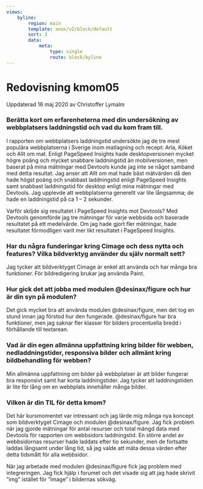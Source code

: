 ```yaml
---
views:
    byline:
        region: main
        template: anax/v2/block/default
        sort: 3
        data:
            meta: 
                type: single
                route: block/byline
---
```

Redovisning kmom05
=========================

<p class="author">Uppdaterad<time datetime="2020-05-16"> 16 maj 2020
</time> av Christoffer Lymalm</p>

### Berätta kort om erfarenheterna med din undersökning av webbplatsers laddningstid och vad du kom fram till.

I rapporten om webbplatsers laddningstid undersökte jag de tre mest populära webbplatserna i Sverige inom matlagning och recept: Arla, Köket och Allt om mat. Enligt PageSpeed Insights hade desktopversionen mycket högre poäng och mycket snabbare laddningstid än mobilversionen, men baserat på mina mätningar med Devtools kunde jag inte se något samband med detta resultat. Jag anser att Allt om mat hade bäst mätvärden då den hade högst poäng och snabbast laddningstid enligt PageSpeed Insights samt snabbast laddningstid för desktop enligt mina mätningar med Devtools. Jag upplevde att webbplatserna generellt var lite långsamma; de hade en laddningstid på ca 1 – 2 sekunder.

Varför skiljde sig resultatet i PageSpeed Insights mot Devtools? Med Devtools genomförde jag tre mätningar för varje webbsida och baserade resultatet på ett medelvärde. Om jag hade gjort fler mätningar, hade resultatet förmodligen varit mer likt resultatet i PageSpeed Insights.

### Har du några funderingar kring Cimage och dess nytta och features? Vilka bildverktyg använder du själv normalt sett?

Jag tycker att bildverktyget Cimage är enkel att använda och har många bra funktioner. För bildredigering brukar jag använda Paint.

### Hur gick det att jobba med modulen @desinax/figure och hur är din syn på modulen?

Det gick mycket bra att använda modulen @desinax/figure, men det tog en stund innan jag förstod hur den fungerade. @desinax/figure har bra funktioner, men jag saknar fler klasser för bilders procentuella bredd i förhållande till textarean.

### Vad är din egen allmänna uppfattning kring bilder för webben, nedladdningstider, responsiva bilder och allmänt kring bildbehandling för webben?

Min allmänna uppfattning om bilder på webbplatser är att bilder fungerar bra responsivt samt har korta laddningstider. Jag tycker att laddningstiden är lite för lång om en webbplats innehåller många bilder.

### Vilken är din TIL för detta kmom?

Det här kursmomentet var intressant och jag lärde mig många nya koncept som bildverktyget Cimage och modulen @desinax/figure. Jag fick problem när jag gjorde mätningar för antal resurser och total mängd data med Devtools för rapporten om webbsidors laddningstid. En större andel av webbsidornas resurser hade laddats efter tio sekunder, men de fortsatte laddas långsamt under lång tid, så jag valde att mäta dessa värden efter detta tidsmått för alla webbsidor.

När jag arbetade med modulen @desinax/figure fick jag problem med integreringen. Jag fick hjälp i forumet och det visade sig att jag hade skrivit ”img” istället för ”image” i bildernas sökväg. 
